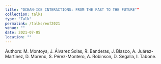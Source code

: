 ```yaml
---
title: "OCEAN-ICE INTERACTIONS: FROM THE PAST TO THE FUTURE""
collection: talks
type: "Talk"
permalink: /talks/eof2021
venue: ""
date: 2021-07-05
location: ""
---
```


Authors: M. Montoya, J. Álvarez Solas, R. Banderas, J. Blasco, A. Juárez-Martínez, D. Moreno, S. Pérez-Montero, A. Robinson, D. Segalla, I. Tabone.
